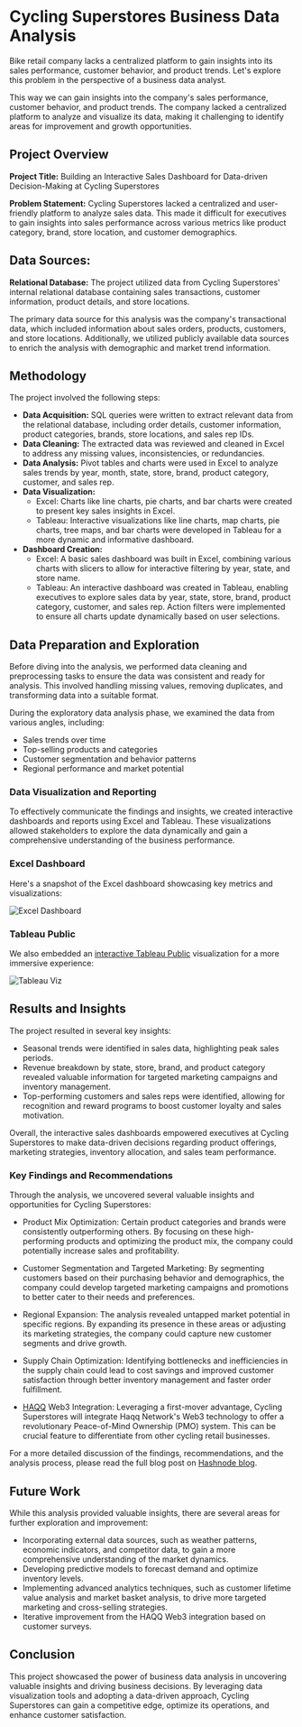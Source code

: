 # Cycling Superstores Business Data Analysis

Bike retail company lacks a centralized platform to gain insights into its sales performance, customer behavior, and product trends. Let's explore this problem in the perspective of a business data analyst.

This way we can gain insights into the company's sales performance, customer behavior, and product trends. The company lacked a centralized platform to analyze and visualize its data, making it challenging to identify areas for improvement and growth opportunities.

## Project Overview

**Project Title:** Building an Interactive Sales Dashboard for Data-driven Decision-Making at Cycling Superstores

**Problem Statement:** Cycling Superstores lacked a centralized and user-friendly platform to analyze sales data. This made it difficult for executives to gain insights into sales performance across various metrics like product category, brand, store location, and customer demographics.

## Data Sources:

**Relational Database:** The project utilized data from Cycling Superstores' internal relational database containing sales transactions, customer information, product details, and store locations.

The primary data source for this analysis was the company's transactional data, which included information about sales orders, products, customers, and store locations. Additionally, we utilized publicly available data sources to enrich the analysis with demographic and market trend information.

## Methodology

The project involved the following steps:

* **Data Acquisition:** SQL queries were written to extract relevant data from the relational database, including order details, customer information, product categories, brands, store locations, and sales rep IDs.
* **Data Cleaning:** The extracted data was reviewed and cleaned in Excel to address any missing values, inconsistencies, or redundancies.
* **Data Analysis:** Pivot tables and charts were used in Excel to analyze sales trends by year, month, state, store, brand, product category, customer, and sales rep.
* **Data Visualization:**
  * Excel: Charts like line charts, pie charts, and bar charts were created to present key sales insights in Excel.
  * Tableau: Interactive visualizations like line charts, map charts, pie charts, tree maps, and bar charts were developed in Tableau for a more dynamic and informative dashboard.
* **Dashboard Creation:**
  * Excel: A basic sales dashboard was built in Excel, combining various charts with slicers to allow for interactive filtering by year, state, and store name.
  * Tableau: An interactive dashboard was created in Tableau, enabling executives to explore sales data by year, state, store, brand, product category, customer, and sales rep. Action filters were implemented to ensure all charts update dynamically based on user selections.

## Data Preparation and Exploration

Before diving into the analysis, we performed data cleaning and preprocessing tasks to ensure the data was consistent and ready for analysis. This involved handling missing values, removing duplicates, and transforming data into a suitable format.

During the exploratory data analysis phase, we examined the data from various angles, including:

* Sales trends over time
* Top-selling products and categories
* Customer segmentation and behavior patterns
* Regional performance and market potential

### Data Visualization and Reporting

To effectively communicate the findings and insights, we created interactive dashboards and reports using Excel and Tableau. These visualizations allowed stakeholders to explore the data dynamically and gain a comprehensive understanding of the business performance.

### Excel Dashboard

Here's a snapshot of the Excel dashboard showcasing key metrics and visualizations:

![Excel Dashboard](./visualizations/ExcelViz_CyclingSuperstoresDashboard.png)

### Tableau Public

We also embedded an [interactive Tableau Public](https://public.tableau.com/views/CyclingSuperstoresExecutiveDashboard/CyclingSuperstoresDashboard?:language=en-GB&:sid=&:display_count=n&:origin=viz_share_link) visualization for a more immersive experience:

![Tableau Viz](./visualizations/Tableau_CyclingSuperstoresDashboard.png)

## Results and Insights

The project resulted in several key insights:

* Seasonal trends were identified in sales data, highlighting peak sales periods.
* Revenue breakdown by state, store, brand, and product category revealed valuable information for targeted marketing campaigns and inventory management.
* Top-performing customers and sales reps were identified, allowing for recognition and reward programs to boost customer loyalty and sales motivation.

Overall, the interactive sales dashboards empowered executives at Cycling Superstores to make data-driven decisions regarding product offerings, marketing strategies, inventory allocation, and sales team performance.

### Key Findings and Recommendations

Through the analysis, we uncovered several valuable insights and opportunities for Cycling Superstores:

* Product Mix Optimization: Certain product categories and brands were consistently outperforming others. By focusing on these high-performing products and optimizing the product mix, the company could potentially increase sales and profitability.

* Customer Segmentation and Targeted Marketing: By segmenting customers based on their purchasing behavior and demographics, the company could develop targeted marketing campaigns and promotions to better cater to their needs and preferences.

* Regional Expansion: The analysis revealed untapped market potential in specific regions. By expanding its presence in these areas or adjusting its marketing strategies, the company could capture new customer segments and drive growth.

* Supply Chain Optimization: Identifying bottlenecks and inefficiencies in the supply chain could lead to cost savings and improved customer satisfaction through better inventory management and faster order fulfillment.

* [HAQQ](https://haqq.network) Web3 Integration: Leveraging a first-mover advantage, Cycling Superstores will integrate Haqq Network's Web3 technology to offer a revolutionary Peace-of-Mind Ownership (PMO) system. This can be crucial feature to differentiate from other cycling retail businesses.

For a more detailed discussion of the findings, recommendations, and the analysis process, please read the full blog post on [Hashnode blog](https://pizofreude.hashnode.dev/executive-dashboard-for-cycling-superstores).

## Future Work

While this analysis provided valuable insights, there are several areas for further exploration and improvement:

* Incorporating external data sources, such as weather patterns, economic indicators, and competitor data, to gain a more comprehensive understanding of the market dynamics.
* Developing predictive models to forecast demand and optimize inventory levels.
* Implementing advanced analytics techniques, such as customer lifetime value analysis and market basket analysis, to drive more targeted marketing and cross-selling strategies.
* Iterative improvement from the HAQQ Web3 integration based on customer surveys.

## Conclusion

This project showcased the power of business data analysis in uncovering valuable insights and driving business decisions. By leveraging data visualization tools and adopting a data-driven approach, Cycling Superstores can gain a competitive edge, optimize its operations, and enhance customer satisfaction.
